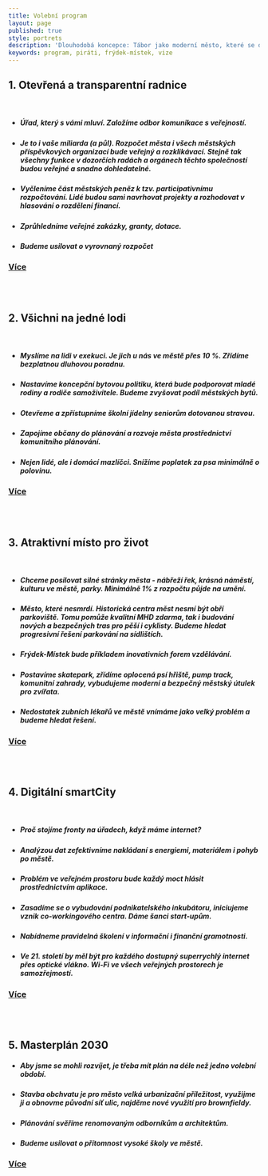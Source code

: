 ```yaml
---
title: Volební program
layout: page
published: true
style: portrets
description: 'Dlouhodobá koncepce: Tábor jako moderní město, které se dívá do budoucnosti'
keywords: program, piráti, frýdek-místek, vize
---
```

## 1. Otevřená a transparentní radnice
<br>
<ul>
  <h5><li>Úřad, který s vámi mluví. Založíme odbor komunikace s veřejností.</li></h5>
  <h5><li>Je to i vaše miliarda (a půl). Rozpočet města i všech městských příspěvkových organizací bude veřejný a rozklikávací. Stejně tak všechny funkce v dozorčích radách a orgánech těchto společností budou veřejné a snadno dohledatelné.</li></h5>
  <h5><li>Vyčleníme část městských peněz k tzv. participativnímu rozpočtování. Lidé budou sami navrhovat projekty a rozhodovat v hlasování o rozdělení financí.</li></h5>
  <h5><li>Zprůhledníme veřejné zakázky, granty, dotace.</li></h5>
  <h5><li>Budeme usilovat o vyrovnaný rozpočet</li></h5>
</ul>

### [Více](/program/transparentni-radnice/index.html)
<br>
<br>

## 2. Všichni na jedné lodi
<br>
<ul>
  <h5><li>Myslíme na lidi v exekuci. Je jich u nás ve městě přes 10 %. Zřídíme bezplatnou dluhovou poradnu.</li></h5>
  <h5><li>Nastavíme koncepční bytovou politiku, která bude podporovat mladé rodiny a rodiče samoživitele. Budeme zvyšovat podíl městských bytů.</li></h5>
  <h5><li>Otevřeme a zpřístupníme školní jídelny seniorům dotovanou stravou.</li></h5>
  <h5><li>Zapojíme občany do plánování a rozvoje města prostřednictví komunitního plánování.</li></h5>
  <h5><li>Nejen lidé, ale i domácí mazlíčci. Snížíme poplatek za psa minimálně o polovinu.</li></h5>
</ul>

### [Více](/program/na-jedne-lodi/index.html)
<br>
<br>

## 3. Atraktivní místo pro život
<br>
<ul>
    <h5><li>Chceme posilovat silné stránky města - nábřeží řek, krásná náměstí, kulturu ve městě, parky. Minimálně 1% z rozpočtu půjde na umění.</li></h5>
    <h5><li>Město, které nesmrdí. Historická centra měst nesmí být obří parkoviště. Tomu pomůže kvalitní  MHD zdarma, tak i budování nových a bezpečných tras pro pěší i cyklisty. Budeme hledat progresivní řešení parkování na sídlištích.</li></h5>
    <h5><li>Frýdek-Místek bude příkladem inovativních forem vzdělávání.</li></h5>
    <h5><li>Postavíme skatepark, zřídíme oplocená psí hřiště, pump track, komunitní zahrady, vybudujeme moderní a bezpečný městský útulek pro zvířata.</li></h5>
    <h5><li>Nedostatek zubních lékařů ve městě vnímáme jako velký problém a budeme hledat řešení.</li></h5>
</ul>

### [Více](/program/atraktivni-misto-pro-zivot/index.html)
<br>
<br>

## 4. Digitální smartCity
<br>
<ul>
  <h5><li>Proč stojíme fronty na úřadech, když máme internet?</li></h5> 
  <h5><li>Analýzou dat zefektivníme nakládaní s energiemi, materiálem i pohyb po městě.</li></h5>
  <h5><li>Problém ve veřejném prostoru bude každý moct hlásit prostřednictvím aplikace.</li></h5>
  <h5><li>Zasadíme se o vybudování podnikatelského inkubátoru, iniciujeme vznik co-workingového centra. Dáme šanci start-upům.</li></h5>
  <h5><li>Nabídneme  pravidelná školení v informační i finanční gramotnosti.</li></h5>
  <h5><li>Ve 21. století by měl být pro každého dostupný superrychlý internet přes optické vlákno. Wi-Fi ve všech veřejných prostorech je samozřejmostí.</li></h5>
</ul>

### [Více](/program/digitalni-smartcity/index.html)
<br>
<br>

## 5. Masterplán 2030

<ul>
  <h5><li>Aby jsme se mohli rozvíjet, je třeba mít plán na déle než jedno volební období.</li></h5>
  <h5><li>Stavba obchvatu je pro město velká urbanizační příležitost, využijme ji a obnovme původní síť ulic, najděme nové využití pro brownfieldy.</li></h5>
  <h5><li>Plánování svěříme renomovaným odborníkům a architektům.</li></h5>
  <h5><li>Budeme usilovat o přítomnost vysoké školy ve městě.</li></h5>
</ul>

### [Více](/program/masterplan-pro-2030/index.html)
